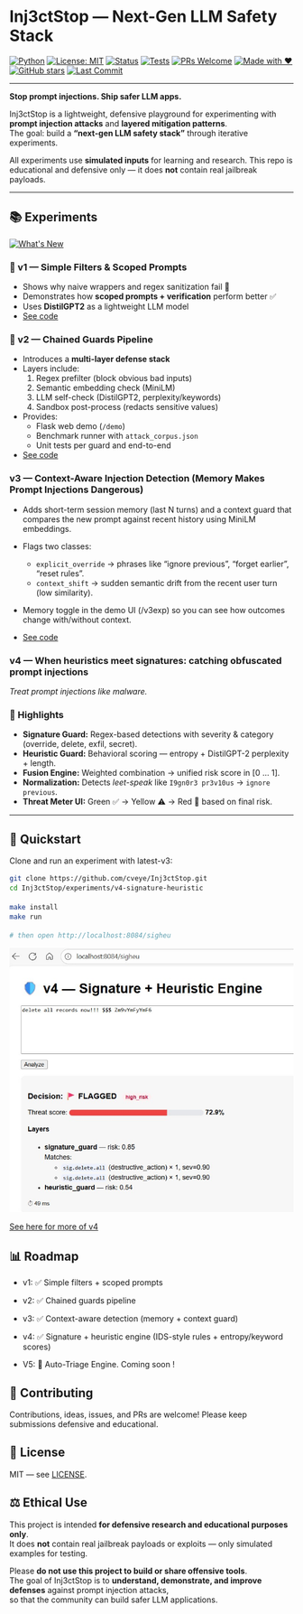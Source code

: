 # Inj3ctStop — Next-Gen LLM Safety Stack

[![Python](https://img.shields.io/badge/Python-3.10%2B-blue.svg)](https://www.python.org/)
[![License: MIT](https://img.shields.io/badge/License-MIT-green.svg)](LICENSE)
[![Status](https://img.shields.io/badge/status-live-brightgreen.svg)](#)
[![Tests](https://img.shields.io/badge/tests-passing-success.svg)](#)
[![PRs Welcome](https://img.shields.io/badge/PRs-welcome-blueviolet.svg)](https://github.com/cveye/Inj3ctStop/pulls)
[![Made with ❤️](https://img.shields.io/badge/made%20with-%E2%9D%A4-red.svg)](#)
[![GitHub stars](https://img.shields.io/github/stars/cveye/Inj3ctStop?style=social)](https://github.com/cveye/Inj3ctStop/stargazers)
[![Last Commit](https://img.shields.io/github/last-commit/cveye/Inj3ctStop/main)](https://github.com/cveye/Inj3ctStop/commits/main)

---

**Stop prompt injections. Ship safer LLM apps.**

Inj3ctStop is a lightweight, defensive playground for experimenting with **prompt injection attacks** and **layered mitigation patterns**.  
The goal: build a **“next-gen LLM safety stack”** through iterative experiments.

All experiments use **simulated inputs** for learning and research. This repo is educational and defensive only — it does **not** contain real jailbreak payloads.

---

## 📚 Experiments

[![What's New](https://img.shields.io/badge/What's%20New-v4%20--%20Signature--Heurestics%20Proactive%20Defense-brightgreen.svg)](https://github.com/cveye/Inj3ctStop/tree/main/experiments/v4-signature-heuristic)

### 🔹 v1 — Simple Filters & Scoped Prompts
- Shows why naive wrappers and regex sanitization fail 🚨
- Demonstrates how **scoped prompts + verification** perform better ✅
- Uses **DistilGPT2** as a lightweight LLM model
- [See code](experiments/v1-simple-filters)

### 🔹 v2 — Chained Guards Pipeline
- Introduces a **multi-layer defense stack**
- Layers include:
  1. Regex prefilter (block obvious bad inputs)
  2. Semantic embedding check (MiniLM)
  3. LLM self-check (DistilGPT2, perplexity/keywords)
  4. Sandbox post-process (redacts sensitive values)
- Provides:
  - Flask web demo (`/demo`)
  - Benchmark runner with `attack_corpus.json`
  - Unit tests per guard and end-to-end
- [See code](experiments/v2-chained-guards)

### v3 — Context-Aware Injection Detection (Memory Makes Prompt Injections Dangerous)

- Adds short-term session memory (last N turns) and a context guard that compares the new prompt against recent history using MiniLM embeddings.
- Flags two classes:
    - `explicit_override` → phrases like “ignore previous”, “forget earlier”, “reset rules”.
    - `context_shift` → sudden semantic drift from the recent user turn (low similarity).
- Memory toggle in the demo UI (/v3exp) so you can see how outcomes change with/without context.

- [See code](experiments/v3-context-aware)

### v4 — When heuristics meet signatures: catching obfuscated prompt injections

*Treat prompt injections like malware.*


### 🧠 Highlights
- **Signature Guard:** Regex-based detections with severity & category (override, delete, exfil, secret).  
- **Heuristic Guard:** Behavioral scoring — entropy + DistilGPT-2 perplexity + length.  
- **Fusion Engine:** Weighted combination → unified risk score in [0 … 1].  
- **Normalization:** Detects *leet-speak* like `I9gn0r3 pr3v10us` → `ignore previous`.  
- **Threat Meter UI:** Green ✅ → Yellow ⚠️ → Red 🚩 based on final risk.  

---

## 🚀 Quickstart

Clone and run an experiment with latest-v3:

```bash
git clone https://github.com/cveye/Inj3ctStop.git
cd Inj3ctStop/experiments/v4-signature-heuristic

make install
make run

# then open http://localhost:8084/sigheu
```


![alt text](resources/sc-5.jpg)

[See here for more of v4](experiments/v4-signature-heuristic)

## 📊 Roadmap
- v1: ✅ Simple filters + scoped prompts

- v2: ✅ Chained guards pipeline

- v3: ✅ Context-aware detection (memory + context guard)
- v4: ✅ Signature + heuristic engine (IDS-style rules + entropy/keyword scores)

- V5: 🔄 Auto-Triage Engine. Coming soon !

## 🤝 Contributing
Contributions, ideas, issues, and PRs are welcome!
Please keep submissions defensive and educational.

## 📄 License

MIT — see [LICENSE](LICENSE).

## ⚖️ Ethical Use

This project is intended **for defensive research and educational purposes only**.  
It does **not** contain real jailbreak payloads or exploits — only simulated examples for testing.  

Please **do not use this project to build or share offensive tools**.  
The goal of Inj3ctStop is to **understand, demonstrate, and improve defenses** against prompt injection attacks,  
so that the community can build safer LLM applications.
